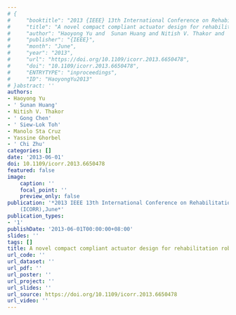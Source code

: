```yaml
---
# {
#     "booktitle": "2013 {IEEE} 13th International Conference on Rehabilitation Robotics ({ICORR})",
#     "title": "A novel compact compliant actuator design for rehabilitation robots",
#     "author": "Haoyong Yu and  Sunan Huang and Nitish V. Thakor and  Gong Chen and  Siew-Lok Toh and Manolo Sta Cruz and Yassine Ghorbel and  Chi Zhu",
#     "publisher": "{IEEE}",
#     "month": "June",
#     "year": "2013",
#     "url": "https://doi.org/10.1109/icorr.2013.6650478",
#     "doi": "10.1109/icorr.2013.6650478",
#     "ENTRYTYPE": "inproceedings",
#     "ID": "HaoyongYu2013"
# }abstract: ''
authors:
- Haoyong Yu
- ' Sunan Huang'
- Nitish V. Thakor
- ' Gong Chen'
- ' Siew-Lok Toh'
- Manolo Sta Cruz
- Yassine Ghorbel
- ' Chi Zhu'
categories: []
date: '2013-06-01'
doi: 10.1109/icorr.2013.6650478
featured: false
image:
    caption: ''
    focal_point: ''
    preview_only: false
publication: '*2013 IEEE 13th International Conference on Rehabilitation Robotics
    (ICORR),June*'
publication_types:
- '1'
publishDate: '2013-06-01T00:00:00+08:00'
slides: ''
tags: []
title: A novel compact compliant actuator design for rehabilitation robots
url_code: ''
url_dataset: ''
url_pdf: ''
url_poster: ''
url_project: ''
url_slides: ''
url_source: https://doi.org/10.1109/icorr.2013.6650478
url_video: ''
---
```

